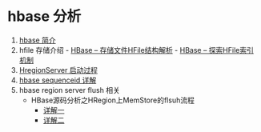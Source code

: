 hbase 分析
=====================

1. [hbase 简介](./markdown/hbase简介.md)
2. hfile 存储介绍
       -  [HBase – 存储文件HFile结构解析](http://hbasefly.com/2016/03/25/hbase-hfile/)
       -  [HBase – 探索HFile索引机制](http://hbasefly.com/2016/04/03/hbase_hfile_index/)
3. [HregionServer 启动过程](https://blog.csdn.net/mm_bit/article/details/51538292)
4. [hbase sequenceid 详解](http://hbasefly.com/2017/07/02/hbase-sequenceid/)
5. hbase region server flush 相关
    - HBase源码分析之HRegion上MemStore的flsuh流程
        - [详解一](https://blog.csdn.net/lipeng_bigdata/article/details/50427147)
        - [详解二](https://blog.csdn.net/lipeng_bigdata/article/details/50742423)
